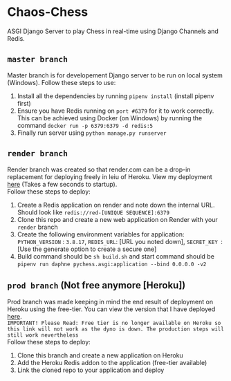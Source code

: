# Chaos-Chess

ASGI Django Server to play Chess in real-time using Django Channels and Redis.

## `master branch`

Master branch is for developement Django server to be run on local system (Windows). Follow these steps to use:

1. Install all the dependencies by running `pipenv install` (install pipenv first)
2. Ensure you have Redis running on `port #6379` for it to work correctly. This can be achieved using Docker (on Windows) by running the command `docker run -p 6379:6379 -d redis:5`
3. Finally run server using `python manage.py runserver`

## `render branch`

Render branch was created so that render.com can be a drop-in replacement for deploying freely in leiu of Heroku. View my deployment [here](https://chess-gang.onrender.com/) (Takes a few seconds to startup).  
Follow these steps to deploy:

1. Create a Redis application on render and note down the internal URL. Should look like `redis://red-[UNIQUE SEQUENCE]:6379`
2. Clone this repo and create a new web application on Render with your `render` branch
3. Create the following environment variables for application: `PYTHON_VERSION` : `3.8.17`, `REDIS_URL`: [URL you noted down], `SECRET_KEY `: [Use the generate option to create a secure one]
4. Build command should be `sh build.sh` and start command should be `pipenv run daphne pychess.asgi:application --bind 0.0.0.0 -v2`

## `prod branch` (Not free anymore [Heroku])

Prod branch was made keeping in mind the end result of deployment on Heroku using the free-tier. You can view the version that I have deployed [here](https://chess-gang.herokuapp.com/).  
`IMPORTANT! Please Read: Free tier is no longer available on Heroku so this link will not work as the dyno is down. The production steps will still work nevertheless`  
Follow these steps to deploy:

1. Clone this branch and create a new application on Heroku
2. Add the Heroku Redis addon to the application (free-tier available)
3. Link the cloned repo to your application and deploy
